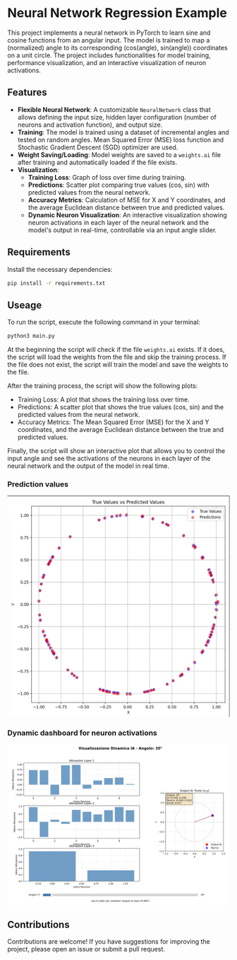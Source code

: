 # Neural Network Regression Example

This project implements a neural network in PyTorch to learn sine and cosine functions from an angular input. The model is trained to map a (normalized) angle to its corresponding (cos(angle), sin(angle)) coordinates on a unit circle. The project includes functionalities for model training, performance visualization, and an interactive visualization of neuron activations.

## Features

- **Flexible Neural Network**: A customizable `NeuralNetwork` class that allows defining the input size, hidden layer configuration (number of neurons and activation function), and output size.
- **Training**: The model is trained using a dataset of incremental angles and tested on random angles. Mean Squared Error (MSE) loss function and Stochastic Gradient Descent (SGD) optimizer are used.
- **Weight Saving/Loading**: Model weights are saved to a `weights.ai` file after training and automatically loaded if the file exists.
- **Visualization**:
    - **Training Loss**: Graph of loss over time during training.
    - **Predictions**: Scatter plot comparing true values (cos, sin) with predicted values from the neural network.
    - **Accuracy Metrics**: Calculation of MSE for X and Y coordinates, and the average Euclidean distance between true and predicted values.
    - **Dynamic Neuron Visualization**: An interactive visualization showing neuron activations in each layer of the neural network and the model's output in real-time, controllable via an input angle slider.

## Requirements
Install the necessary dependencies:
```sh
pip install -r requirements.txt
```

## Useage
To run the script, execute the following command in your terminal:
```sh
python3 main.py
```

At the beginning the script will check if the file `weights.ai` exists. If it does, the script will load the weights from the file and skip the training process. If the file does not exist, the script will train the model and save the weights to the file.

After the training process, the script will show the following plots:
- Training Loss: A plot that shows the training loss over time.
- Predictions: A scatter plot that shows the true values (cos, sin) and the predicted values from the neural network.
- Accuracy Metrics: The Mean Squared Error (MSE) for the X and Y coordinates, and the average Euclidean distance between the true and predicted values.

Finally, the script will show an interactive plot that allows you to control the input angle and see the activations of the neurons in each layer of the neural network and the output of the model in real time.

### Prediction values
![Prediction](https://github.com/bigfoot90/neural-regression/blob/main/doc/prediction.jpg)

### Dynamic dashboard for neuron activations
![Prediction](https://github.com/bigfoot90/neural-regression/blob/main/doc/neuron-activation-dynamic.png)

## Contributions
Contributions are welcome! If you have suggestions for improving the project, please open an issue or submit a pull request.
